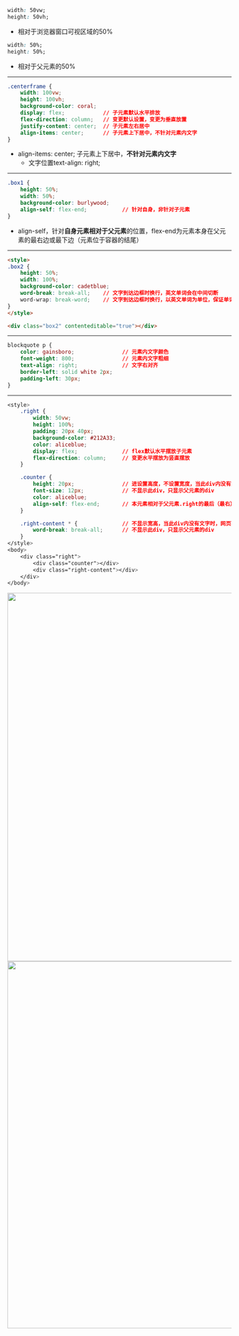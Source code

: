 
```css
width: 50vw;
height: 50vh;
```
- 相对于浏览器窗口可视区域的50%

```css
width: 50%;
height: 50%;
```
- 相对于父元素的50%
-----
```css
.centerframe {
    width: 100vw;
    height: 100vh;
    background-color: coral;
    display: flex;            // 子元素默认水平排放
    flex-direction: column;   // 变更默认设置，变更为垂直放置
    justify-content: center;  // 子元素左右居中
    align-items: center;      // 子元素上下居中，不针对元素内文字
}
```
- align-items: center; 子元素上下居中，**不针对元素内文字**
    - 文字位置text-align: right;


-----
```css
.box1 {
    height: 50%;
    width: 50%;
    background-color: burlywood;
    align-self: flex-end;           // 针对自身，非针对子元素
}
```
- align-self，针对**自身元素相对于父元素**的位置，flex-end为元素本身在父元素的最右边或最下边（元素位于容器的结尾）
-----
```html
<style>
.box2 {
    height: 50%;
    width: 100%;
    background-color: cadetblue;
    word-break: break-all;    // 文字到达边框时换行，英文单词会在中间切断
    word-wrap: break-word;    // 文字到达边框时换行，以英文单词为单位，保证单词完整，换行
}
</style>

<div class="box2" contenteditable="true"></div>
```
-----
```css
blockquote p {
    color: gainsboro;               // 元素内文字颜色
    font-weight: 800;               // 元素内文字粗细
    text-align: right;              // 文字右对齐
    border-left: solid white 2px;
    padding-left: 30px;
}
```
-----

```css
<style>
    .right {
        width: 50vw;
        height: 100%;
        padding: 20px 40px;
        background-color: #212A33;
        color: aliceblue;
        display: flex;              // flex默认水平摆放子元素
        flex-direction: column;     // 变更水平摆放为竖直摆放
    }

    .counter {
        height: 20px;               // 进设置高度，不设置宽度，当此div内没有文字时，网页不显示此div
        font-size: 12px;            // 不显示此div，只显示父元素的div
        color: aliceblue;
        align-self: flex-end;       // 本元素相对于父元素.right的最后（最右）
    }

    .right-content * {              // 不显示宽高，当此div内没有文字时，网页不显示该div
        word-break: break-all;      // 不显示此div，只显示父元素的div
    }
</style>
<body>
    <div class="right">
        <div class="counter"></div>
        <div class="right-content"></div>
    </div>
</body>
```

<img width="826"  src="https://user-images.githubusercontent.com/26485327/74310132-63f37c00-4da7-11ea-899a-408908ffee60.png">
<img width="823" src="https://user-images.githubusercontent.com/26485327/74310144-681f9980-4da7-11ea-8112-c7ca238cc0ca.png">















